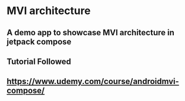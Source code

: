 # MVI architecture
## A demo app to showcase MVI architecture in jetpack compose

## Tutorial Followed 
## https://www.udemy.com/course/androidmvi-compose/
  
